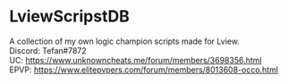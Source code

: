 # LviewScripstDB
A collection of my own logic champion scripts made for Lview.<br />
Discord: Tefan#7872 <br />
UC: https://www.unknowncheats.me/forum/members/3698356.html <br />
EPVP: https://www.elitepvpers.com/forum/members/8013608-occo.html

